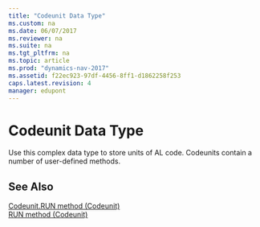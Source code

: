```yaml
---
title: "Codeunit Data Type"
ms.custom: na
ms.date: 06/07/2017
ms.reviewer: na
ms.suite: na
ms.tgt_pltfrm: na
ms.topic: article
ms.prod: "dynamics-nav-2017"
ms.assetid: f22ec923-97df-4456-8ff1-d1862258f253
caps.latest.revision: 4
manager: edupont
---
```

# Codeunit Data Type
Use this complex data type to store units of AL code. Codeunits contain a number of user-defined methods.  
  
## See Also  
 [Codeunit.RUN method (Codeunit)](../methods/devenv-codeunit.run-method-codeunit.md)   
 [RUN method (Codeunit)](../methods/devenv-run-method-codeunit.md)
